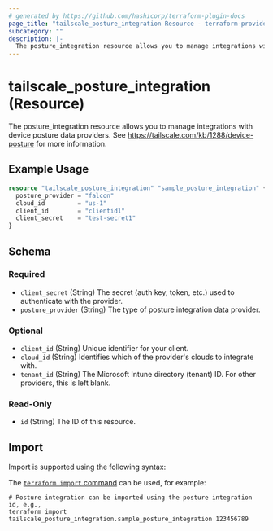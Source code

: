 ```yaml
---
# generated by https://github.com/hashicorp/terraform-plugin-docs
page_title: "tailscale_posture_integration Resource - terraform-provider-tailscale"
subcategory: ""
description: |-
  The posture_integration resource allows you to manage integrations with device posture data providers. See https://tailscale.com/kb/1288/device-posture for more information.
---
```


# tailscale_posture_integration (Resource)

The posture_integration resource allows you to manage integrations with device posture data providers. See https://tailscale.com/kb/1288/device-posture for more information.

## Example Usage

```terraform
resource "tailscale_posture_integration" "sample_posture_integration" {
  posture_provider = "falcon"
  cloud_id         = "us-1"
  client_id        = "clientid1"
  client_secret    = "test-secret1"
}
```

<!-- schema generated by tfplugindocs -->
## Schema

### Required

- `client_secret` (String) The secret (auth key, token, etc.) used to authenticate with the provider.
- `posture_provider` (String) The type of posture integration data provider.

### Optional

- `client_id` (String) Unique identifier for your client.
- `cloud_id` (String) Identifies which of the provider's clouds to integrate with.
- `tenant_id` (String) The Microsoft Intune directory (tenant) ID. For other providers, this is left blank.

### Read-Only

- `id` (String) The ID of this resource.

## Import

Import is supported using the following syntax:

The [`terraform import` command](https://developer.hashicorp.com/terraform/cli/commands/import) can be used, for example:

```shell
# Posture integration can be imported using the posture integration id, e.g.,
terraform import tailscale_posture_integration.sample_posture_integration 123456789
```
